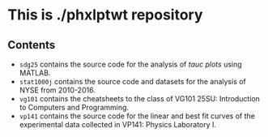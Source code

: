 # This is ./phxlptwt repository

## Contents
- `sdg25` contains the source code for the analysis of _tauc plots_ using MATLAB.
- `stat1000j` contains the source code and datasets for the analysis of NYSE from 2010-2016.
- `vg101` contains the cheatsheets to the class of VG101 25SU: Introduction to Computers and Programming.
- `vp141` contains the source code for the linear and best fit curves of the experimental data collected in VP141: Physics Laboratory I.